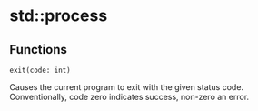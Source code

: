 # std::process

## Functions

```jule
exit(code: int)
```
Causes the current program to exit with the given status code.\
Conventionally, code zero indicates success, non-zero an error.
